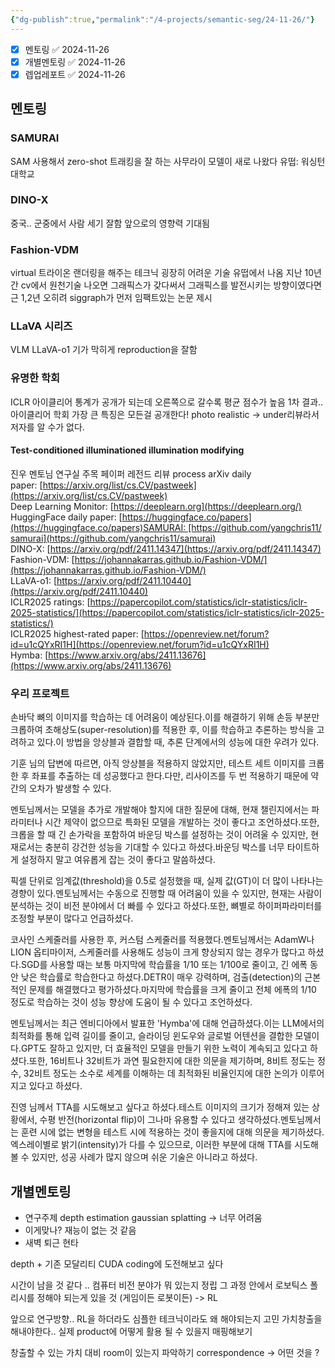 ```yaml
---
{"dg-publish":true,"permalink":"/4-projects/semantic-seg/24-11-26/"}
---
```


- [x] 멘토링 ✅ 2024-11-26
- [x] 개별멘토링 ✅ 2024-11-26
- [x] 렙업레포트 ✅ 2024-11-26
## 멘토링
### SAMURAI
SAM 사용해서 zero-shot 트래킹을 잘 하는 사무라이 모델이 새로 나왔다
유떱: 워싱턴대학교

### DINO-X
중국.. 군중에서 사람 세기 잘함
앞으로의 영향력 기대됨

### Fashion-VDM
virtual 트라이온
랜더링을 해주는 테크닉
굉장히 어려운 기술
유떱에서 나옴
지난 10년간 cv에서 원천기술 나오면 그래픽스가 갖다써서 그래픽스를 발전시키는 방향이였다면 근 1,2년 오히려 siggraph가 먼저 임팩트있는 논문 제시

### LLaVA 시리즈
VLM
LLaVA-o1 기가 막히게 reproduction을 잘함

### 유명한 학회
ICLR 아이클리어
통계가 공개가 되는데 오른쪽으로 갈수록 평균 점수가 높음
1차 결과..
아이클리어 학회 가장 큰 특징은 모든걸 공개한다!
photo realistic -> under리뷰라서 저자를 알 수가 없다.
#### Test-conditioned illuminationed illumination modifying

진우 멘토님 연구실 주목 페이퍼
레전드 리뷰 process
arXiv daily paper: [https://arxiv.org/list/cs.CV/pastweek](https://arxiv.org/list/cs.CV/pastweek)  
Deep Learning Monitor: [https://deeplearn.org](https://deeplearn.org/)  
HuggingFace daily paper: [https://huggingface.co/papers](https://huggingface.co/papers)SAMURAI: [https://github.com/yangchris11/samurai](https://github.com/yangchris11/samurai)  
DINO-X: [https://arxiv.org/pdf/2411.14347](https://arxiv.org/pdf/2411.14347)  
Fashion-VDM: [https://johannakarras.github.io/Fashion-VDM/](https://johannakarras.github.io/Fashion-VDM/)  
LLaVA-o1: [https://arxiv.org/pdf/2411.10440](https://arxiv.org/pdf/2411.10440)  
ICLR2025 ratings: [https://papercopilot.com/statistics/iclr-statistics/iclr-2025-statistics/](https://papercopilot.com/statistics/iclr-statistics/iclr-2025-statistics/)  
ICLR2025 highest-rated paper: [https://openreview.net/forum?id=u1cQYxRI1H](https://openreview.net/forum?id=u1cQYxRI1H)  
Hymba: [https://www.arxiv.org/abs/2411.13676](https://www.arxiv.org/abs/2411.13676)
### 우리 프로젝트
손바닥 뼈의 이미지를 학습하는 데 어려움이 예상된다.이를 해결하기 위해 손등 부분만 크롭하여 초해상도(super-resolution)를 적용한 후, 이를 학습하고 추론하는 방식을 고려하고 있다.이 방법을 앙상블과 결합할 때, 추론 단계에서의 성능에 대한 우려가 있다.

기훈 님의 답변에 따르면, 아직 앙상블을 적용하지 않았지만, 테스트 세트 이미지를 크롭한 후 좌표를 추출하는 데 성공했다고 한다.다만, 리사이즈를 두 번 적용하기 때문에 약간의 오차가 발생할 수 있다.

멘토님께서는 모델을 추가로 개발해야 할지에 대한 질문에 대해, 현재 챌린지에서는 파라미터나 시간 제약이 없으므로 특화된 모델을 개발하는 것이 좋다고 조언하셨다.또한, 크롭을 할 때 긴 손가락을 포함하여 바운딩 박스를 설정하는 것이 어려울 수 있지만, 현재로서는 충분히 강건한 성능을 기대할 수 있다고 하셨다.바운딩 박스를 너무 타이트하게 설정하지 말고 여유롭게 잡는 것이 좋다고 말씀하셨다.

픽셀 단위로 임계값(threshold)을 0.5로 설정했을 때, 실제 값(GT)이 더 많이 나타나는 경향이 있다.멘토님께서는 수동으로 진행할 때 어려움이 있을 수 있지만, 현재는 사람이 분석하는 것이 비전 분야에서 더 빠를 수 있다고 하셨다.또한, 뼈별로 하이퍼파라미터를 조정할 부분이 많다고 언급하셨다.

코사인 스케줄러를 사용한 후, 커스텀 스케줄러를 적용했다.멘토님께서는 AdamW나 LION 옵티마이저, 스케줄러를 사용해도 성능이 크게 향상되지 않는 경우가 많다고 하셨다.SGD를 사용할 때는 보통 마지막에 학습률을 1/10 또는 1/100로 줄이고, 긴 에폭 동안 낮은 학습률로 학습한다고 하셨다.DETR이 매우 강력하며, 검출(detection)의 근본적인 문제를 해결했다고 평가하셨다.마지막에 학습률을 크게 줄이고 전체 에폭의 1/10 정도로 학습하는 것이 성능 향상에 도움이 될 수 있다고 조언하셨다.

멘토님께서는 최근 엔비디아에서 발표한 'Hymba'에 대해 언급하셨다.이는 LLM에서의 최적화를 통해 입력 길이를 줄이고, 슬라이딩 윈도우와 글로벌 어텐션을 결합한 모델이다.GPT도 잘하고 있지만, 더 효율적인 모델을 만들기 위한 노력이 계속되고 있다고 하셨다.또한, 16비트나 32비트가 과연 필요한지에 대한 의문을 제기하며, 8비트 정도는 정수, 32비트 정도는 소수로 세계를 이해하는 데 최적화된 비율인지에 대한 논의가 이루어지고 있다고 하셨다.

진영 님께서 TTA를 시도해보고 싶다고 하셨다.테스트 이미지의 크기가 정해져 있는 상황에서, 수평 반전(horizontal flip)이 그나마 유용할 수 있다고 생각하셨다.멘토님께서는 훈련 시에 없는 변형을 테스트 시에 적용하는 것이 좋을지에 대해 의문을 제기하셨다.엑스레이별로 밝기(intensity)가 다를 수 있으므로, 이러한 부분에 대해 TTA를 시도해볼 수 있지만, 성공 사례가 많지 않으며 쉬운 기술은 아니라고 하셨다.
## 개별멘토링
- 연구주제
  depth estimation
  gaussian splatting -> 너무 어려움
- 이게맞나?
  재능이 없는 것 같음
- 새벽 퇴근 현타

depth + 기존 모달리티
CUDA coding에 도전해보고 싶다

시간이 남을 것 같다 .. 컴퓨터 비전 분야가 뭐 있는지 정립
그 과정 안에서 로보틱스
폴리시를 정해야 되는게 있을 것 (게임이든 로봇이든) -> RL

앞으로 연구방향..
RL을 하더라도 심플한 테크닉이라도 왜 해야되는지 고민
가치창출을 해내야한다..
실제 product에 어떻게 활용 될 수 있을지 매핑해보기

창출할 수 있는 가치 대비 room이 있는지 파악하기
correspondence -> 어떤 것을 ?
